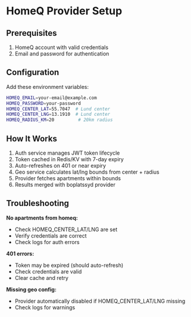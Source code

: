 # HomeQ Provider Setup

## Prerequisites

1. HomeQ account with valid credentials
2. Email and password for authentication

## Configuration

Add these environment variables:

```bash
HOMEQ_EMAIL=your-email@example.com
HOMEQ_PASSWORD=your-password
HOMEQ_CENTER_LAT=55.7047  # Lund center
HOMEQ_CENTER_LNG=13.1910  # Lund center
HOMEQ_RADIUS_KM=20         # 20km radius
```

## How It Works

1. Auth service manages JWT token lifecycle
2. Token cached in Redis/KV with 7-day expiry
3. Auto-refreshes on 401 or near expiry
4. Geo service calculates lat/lng bounds from center + radius
5. Provider fetches apartments within bounds
6. Results merged with boplatssyd provider

## Troubleshooting

**No apartments from homeq:**
- Check HOMEQ_CENTER_LAT/LNG are set
- Verify credentials are correct
- Check logs for auth errors

**401 errors:**
- Token may be expired (should auto-refresh)
- Check credentials are valid
- Clear cache and retry

**Missing geo config:**
- Provider automatically disabled if HOMEQ_CENTER_LAT/LNG missing
- Check logs for warnings
